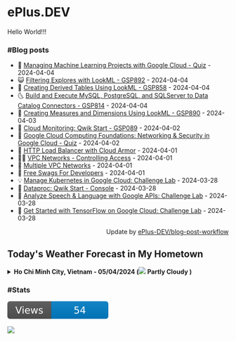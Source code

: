 # ePlus.DEV

Hello World!!!

### #Blog posts

- 🧰 [Managing Machine Learning Projects with Google Cloud - Quiz](https://eplus.dev/managing-machine-learning-projects-with-google-cloud-quiz) - 2024-04-04 
- 😺 [Filtering Explores with LookML - GSP892](https://eplus.dev/filtering-explores-with-lookml-gsp892) - 2024-04-04 
- 🗽 [Creating Derived Tables Using LookML - GSP858](https://eplus.dev/creating-derived-tables-using-lookml-gsp858) - 2024-04-04 
- 🌜 [Build and Execute MySQL, PostgreSQL, and SQLServer to Data Catalog Connectors - GSP814](https://eplus.dev/build-and-execute-mysql-postgresql-and-sqlserver-to-data-catalog-connectors-gsp814) - 2024-04-04 
- 📝 [Creating Measures and Dimensions Using LookML - GSP890](https://eplus.dev/creating-measures-and-dimensions-using-lookml-gsp890) - 2024-04-03 
- 🚀 [Cloud Monitoring: Qwik Start - GSP089](https://eplus.dev/cloud-monitoring-qwik-start-gsp089) - 2024-04-02 
- 💼 [Google Cloud Computing Foundations: Networking &amp; Security in Google Cloud - Quiz](https://eplus.dev/google-cloud-computing-foundations-networking-security-in-google-cloud-quiz) - 2024-04-02 
- 🦣 [HTTP Load Balancer with Cloud Armor](https://eplus.dev/http-load-balancer-with-cloud-armor) - 2024-04-01 
- 👨‍🏫 [VPC Networks - Controlling Access](https://eplus.dev/vpc-networks-controlling-access) - 2024-04-01 
- 🔭 [Multiple VPC Networks](https://eplus.dev/multiple-vpc-networks) - 2024-04-01 
- 🤡 [Free Swags For Developers](https://eplus.dev/free-swags-for-developers) - 2024-04-01 
- 💡 [Manage Kubernetes in Google Cloud: Challenge Lab](https://eplus.dev/manage-kubernetes-in-google-cloud-challenge-lab) - 2024-03-28 
- 🦣 [Dataproc: Qwik Start - Console](https://eplus.dev/dataproc-qwik-start-console) - 2024-03-28 
- 💪 [Analyze Speech &amp; Language with Google APIs: Challenge Lab](https://eplus.dev/analyze-speech-language-with-google-apis-challenge-lab) - 2024-03-28 
- 🤡 [Get Started with TensorFlow on Google Cloud: Challenge Lab](https://eplus.dev/get-started-with-tensorflow-on-google-cloud-challenge-lab) - 2024-03-28 


<div align="right">
    Update by <a target="_blank" href="https://github.com/ePlus-DEV/blog-post-workflow">ePlus-DEV/blog-post-workflow</a>
</div>


## Today's Weather Forecast in My Hometown



<details>
    <summary><b>Ho Chi Minh City, Vietnam - 05/04/2024 (<img src="https://cdn.weatherapi.com/weather/64x64/day/116.png" width="25" /> Partly Cloudy )</b>
    </summary>

    
<table>
    <tr>
        <th>Hour</th>
        <td>00:00</td><td>01:00</td><td>02:00</td><td>03:00</td><td>04:00</td><td>05:00</td><td>06:00</td><td>07:00</td><td>08:00</td><td>09:00</td><td>10:00</td><td>11:00</td><td>12:00</td><td>13:00</td><td>14:00</td><td>15:00</td><td>16:00</td><td>17:00</td><td>18:00</td><td>19:00</td><td>20:00</td><td>21:00</td><td>22:00</td><td>23:00</td>
    </tr>
    <tr>
        <th>Weather</th>
        <td><img src="https://cdn.weatherapi.com/weather/64x64/night/116.png"></img></td><td><img src="https://cdn.weatherapi.com/weather/64x64/night/116.png"></img></td><td><img src="https://cdn.weatherapi.com/weather/64x64/night/116.png"></img></td><td><img src="https://cdn.weatherapi.com/weather/64x64/night/119.png"></img></td><td><img src="https://cdn.weatherapi.com/weather/64x64/night/119.png"></img></td><td><img src="https://cdn.weatherapi.com/weather/64x64/night/119.png"></img></td><td><img src="https://cdn.weatherapi.com/weather/64x64/day/116.png"></img></td><td><img src="https://cdn.weatherapi.com/weather/64x64/day/119.png"></img></td><td><img src="https://cdn.weatherapi.com/weather/64x64/day/119.png"></img></td><td><img src="https://cdn.weatherapi.com/weather/64x64/day/116.png"></img></td><td><img src="https://cdn.weatherapi.com/weather/64x64/day/113.png"></img></td><td><img src="https://cdn.weatherapi.com/weather/64x64/day/116.png"></img></td><td><img src="https://cdn.weatherapi.com/weather/64x64/day/116.png"></img></td><td><img src="https://cdn.weatherapi.com/weather/64x64/day/116.png"></img></td><td><img src="https://cdn.weatherapi.com/weather/64x64/day/113.png"></img></td><td><img src="https://cdn.weatherapi.com/weather/64x64/day/113.png"></img></td><td><img src="https://cdn.weatherapi.com/weather/64x64/day/113.png"></img></td><td><img src="https://cdn.weatherapi.com/weather/64x64/day/113.png"></img></td><td><img src="https://cdn.weatherapi.com/weather/64x64/day/113.png"></img></td><td><img src="https://cdn.weatherapi.com/weather/64x64/night/113.png"></img></td><td><img src="https://cdn.weatherapi.com/weather/64x64/night/113.png"></img></td><td><img src="https://cdn.weatherapi.com/weather/64x64/night/116.png"></img></td><td><img src="https://cdn.weatherapi.com/weather/64x64/night/116.png"></img></td><td><img src="https://cdn.weatherapi.com/weather/64x64/night/116.png"></img></td>
    </tr>
    <tr>
        <th>Condition</th>
        <td width="200px">Partly Cloudy </td><td width="200px">Partly Cloudy </td><td width="200px">Partly Cloudy </td><td width="200px">Cloudy </td><td width="200px">Cloudy </td><td width="200px">Cloudy </td><td width="200px">Partly cloudy</td><td width="200px">Cloudy </td><td width="200px">Cloudy </td><td width="200px">Partly Cloudy </td><td width="200px">Sunny</td><td width="200px">Partly Cloudy </td><td width="200px">Partly Cloudy </td><td width="200px">Partly Cloudy </td><td width="200px">Sunny</td><td width="200px">Sunny</td><td width="200px">Sunny</td><td width="200px">Sunny</td><td width="200px">Sunny</td><td width="200px">Clear </td><td width="200px">Clear </td><td width="200px">Partly Cloudy </td><td width="200px">Partly Cloudy </td><td width="200px">Partly Cloudy </td>
    </tr>
    <tr>
        <th>Temperature</th>
        <td>28 °C</td><td>27.7 °C</td><td>27.7 °C</td><td>27.8 °C</td><td>27.9 °C</td><td>27.9 °C</td><td>29 °C</td><td>28.2 °C</td><td>29.2 °C</td><td>31.3 °C</td><td>33.5 °C</td><td>35.4 °C</td><td>36.8 °C</td><td>37.5 °C</td><td>37.1 °C</td><td>35.9 °C</td><td>33.5 °C</td><td>31.3 °C</td><td>29.7 °C</td><td>28.8 °C</td><td>28.3 °C</td><td>28.2 °C</td><td>28 °C</td><td>27.9 °C</td>
    </tr>
    <tr>
        <th>Wind</th>
        <td>14 kph</td><td>14 kph</td><td>13.3 kph</td><td>12.6 kph</td><td>12.2 kph</td><td>13.3 kph</td><td>11.2 kph</td><td>13 kph</td><td>14 kph</td><td>14 kph</td><td>13.3 kph</td><td>13.7 kph</td><td>14.8 kph</td><td>18.4 kph</td><td>24.1 kph</td><td>26.6 kph</td><td>28.8 kph</td><td>27 kph</td><td>25.2 kph</td><td>24.1 kph</td><td>24.8 kph</td><td>22.7 kph</td><td>18.4 kph</td><td>14.8 kph</td>
    </tr>
</table>


<div align="right">
    Updated at: 2024-04-04T23:48:30Z - by <a target="_blank"
        href="https://github.com/ePlus-DEV/weather-forecast">ePlus-DEV/weather-forecast</a>
</div>
</details>


### #Stats

[![Image of counter](https://github.com/ePlus-DEV/view-counter/blob/main/svg/685088620/badge.svg)](https://github.com/ePlus-DEV/view-counter/blob/main/readme/685088620/week.md)

![](https://komarev.com/ghpvc/?username=ePlus-DEV&style=for-the-badge)
